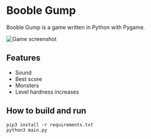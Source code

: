 # Booble Gump
Booble Gump is a game written in Python with Pygame.

![Game screenshot](https://user-images.githubusercontent.com/43320720/137594684-dc1bf3c1-e31d-4ec8-8d2c-ec6afc167183.png)

## Features
* Sound
* Best score
* Monsters
* Level hardness increases

## How to build and run
```
pip3 install -r requirements.txt
python3 main.py
```
